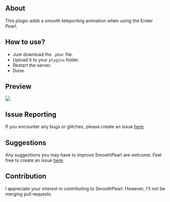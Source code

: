 ## About

This plugin adds a smooth teleporting animation when using the Ender Pearl.

## How to use?
- Just download the ``.phar`` file.
- Upload it to your ``plugins`` folder.
- Restart the server.
- Done.

## Preview
![](https://github.com/imLuckii/SmoothPearl/blob/main/extra/example.gif)

## Issue Reporting

If you encounter any bugs or glitches, please create an issue [here](https://github.com/imLuckii/SmoothPearl/issues/new).

## Suggestions

Any suggestions you may have to improve SmoothPearl are welcome. Feel free to create an issue [here](https://github.com/imLuckii/SmoothPearl/issues/new).

## Contribution

I appreciate your interest in contributing to SmoothPearl. However, I'll not be merging pull requests.
